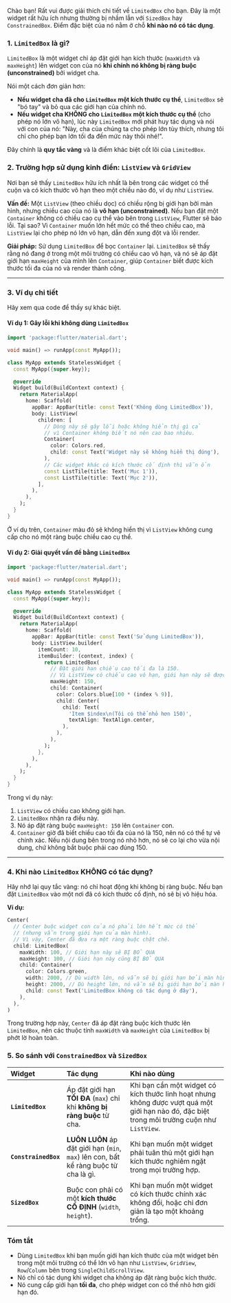 Chào bạn! Rất vui được giải thích chi tiết về `LimitedBox` cho bạn. Đây là một widget rất hữu ích nhưng thường bị nhầm lẫn với `SizedBox` hay `ConstrainedBox`. Điểm đặc biệt của nó nằm ở chỗ **khi nào nó có tác dụng**.

### 1. `LimitedBox` là gì?

`LimitedBox` là một widget chỉ áp đặt giới hạn kích thước (`maxWidth` và `maxHeight`) lên widget con của nó **khi chính nó không bị ràng buộc (unconstrained)** bởi widget cha.

Nói một cách đơn giản hơn:

*   **Nếu widget cha đã cho `LimitedBox` một kích thước cụ thể**, `LimitedBox` sẽ "bó tay" và bỏ qua các giới hạn của chính nó.
*   **Nếu widget cha KHÔNG cho `LimitedBox` một kích thước cụ thể** (cho phép nó lớn vô hạn), lúc này `LimitedBox` mới phát huy tác dụng và nói với con của nó: "Này, cha của chúng ta cho phép lớn tùy thích, nhưng tôi chỉ cho phép bạn lớn tối đa đến mức này thôi nhé!".

Đây chính là **quy tắc vàng** và là điểm khác biệt cốt lõi của `LimitedBox`.

### 2. Trường hợp sử dụng kinh điển: `ListView` và `GridView`

Nơi bạn sẽ thấy `LimitedBox` hữu ích nhất là bên trong các widget có thể cuộn và có kích thước vô hạn theo một chiều nào đó, ví dụ như `ListView`.

**Vấn đề:**
Một `ListView` (theo chiều dọc) có chiều rộng bị giới hạn bởi màn hình, nhưng chiều cao của nó là **vô hạn (unconstrained)**. Nếu bạn đặt một `Container` không có chiều cao cụ thể vào bên trong `ListView`, Flutter sẽ báo lỗi. Tại sao? Vì `Container` muốn lớn hết mức có thể theo chiều cao, mà `ListView` lại cho phép nó lớn vô hạn, dẫn đến xung đột và lỗi render.

**Giải pháp:**
Sử dụng `LimitedBox` để bọc `Container` lại. `LimitedBox` sẽ thấy rằng nó đang ở trong một môi trường có chiều cao vô hạn, và nó sẽ áp đặt giới hạn `maxHeight` của mình lên `Container`, giúp `Container` biết được kích thước tối đa của nó và render thành công.

---

### 3. Ví dụ chi tiết

Hãy xem qua code để thấy sự khác biệt.

#### Ví dụ 1: Gây lỗi khi không dùng `LimitedBox`
```dart
import 'package:flutter/material.dart';

void main() => runApp(const MyApp());

class MyApp extends StatelessWidget {
  const MyApp({super.key});

  @override
  Widget build(BuildContext context) {
    return MaterialApp(
      home: Scaffold(
        appBar: AppBar(title: const Text('Không dùng LimitedBox')),
        body: ListView(
          children: [
            // Dòng này sẽ gây lỗi hoặc không hiển thị gì cả
            // vì Container không biết nó nên cao bao nhiêu.
            Container(
              color: Colors.red,
              child: const Text('Widget này sẽ không hiển thị đúng'),
            ),
            // Các widget khác có kích thước cố định thì vẫn ổn
            const ListTile(title: Text('Mục 1')),
            const ListTile(title: Text('Mục 2')),
          ],
        ),
      ),
    );
  }
}
```
Ở ví dụ trên, `Container` màu đỏ sẽ không hiển thị vì `ListView` không cung cấp cho nó một ràng buộc chiều cao cụ thể.

#### Ví dụ 2: Giải quyết vấn đề bằng `LimitedBox`
```dart
import 'package:flutter/material.dart';

void main() => runApp(const MyApp());

class MyApp extends StatelessWidget {
  const MyApp({super.key});

  @override
  Widget build(BuildContext context) {
    return MaterialApp(
      home: Scaffold(
        appBar: AppBar(title: const Text('Sử dụng LimitedBox')),
        body: ListView.builder(
          itemCount: 10,
          itemBuilder: (context, index) {
            return LimitedBox(
              // Đặt giới hạn chiều cao tối đa là 150.
              // Vì ListView có chiều cao vô hạn, giới hạn này sẽ được áp dụng.
              maxHeight: 150,
              child: Container(
                color: Colors.blue[100 * (index % 9)],
                child: Center(
                  child: Text(
                    'Item $index\n(Tôi có thể nhỏ hơn 150)',
                    textAlign: TextAlign.center,
                  ),
                ),
              ),
            );
          },
        ),
      ),
    );
  }
}
```
Trong ví dụ này:
1.  `ListView` có chiều cao không giới hạn.
2.  `LimitedBox` nhận ra điều này.
3.  Nó áp đặt ràng buộc `maxHeight: 150` lên `Container` con.
4.  `Container` giờ đã biết chiều cao tối đa của nó là 150, nên nó có thể tự vẽ chính xác. Nếu nội dung bên trong nó nhỏ hơn, nó sẽ co lại cho vừa nội dung, chứ không bắt buộc phải cao đúng 150.

---

### 4. Khi nào `LimitedBox` KHÔNG có tác dụng?

Hãy nhớ lại quy tắc vàng: nó chỉ hoạt động khi không bị ràng buộc. Nếu bạn đặt `LimitedBox` vào một nơi đã có kích thước cố định, nó sẽ bị vô hiệu hóa.

**Ví dụ:**
```dart
Center(
  // Center buộc widget con của nó phải lớn hết mức có thể
  // (nhưng vẫn trong giới hạn của màn hình).
  // Vì vậy, Center đã đưa ra một ràng buộc chặt chẽ.
  child: LimitedBox(
    maxWidth: 100, // Giới hạn này sẽ BỊ BỎ QUA
    maxHeight: 100, // Giới hạn này cũng BỊ BỎ QUA
    child: Container(
      color: Colors.green,
      width: 2000, // Dù width lớn, nó vẫn sẽ bị giới hạn bởi màn hình
      height: 2000, // Dù height lớn, nó vẫn sẽ bị giới hạn bởi màn hình
      child: const Text('LimitedBox không có tác dụng ở đây'),
    ),
  ),
)
```
Trong trường hợp này, `Center` đã áp đặt ràng buộc kích thước lên `LimitedBox`, nên các thuộc tính `maxWidth` và `maxHeight` của `LimitedBox` bị phớt lờ hoàn toàn.

### 5. So sánh với `ConstrainedBox` và `SizedBox`

| Widget | Tác dụng | Khi nào dùng |
| :--- | :--- | :--- |
| **`LimitedBox`** | Áp đặt giới hạn **TỐI ĐA** (`max`) chỉ khi **không bị ràng buộc** từ cha. | Khi bạn cần một widget có kích thước linh hoạt nhưng không được vượt quá một giới hạn nào đó, đặc biệt trong môi trường cuộn như `ListView`. |
| **`ConstrainedBox`** | **LUÔN LUÔN** áp đặt giới hạn (`min`, `max`) lên con, bất kể ràng buộc từ cha là gì. | Khi bạn muốn một widget phải tuân thủ một giới hạn kích thước nghiêm ngặt trong mọi trường hợp. |
| **`SizedBox`** | Buộc con phải có một **kích thước CỐ ĐỊNH** (`width`, `height`). | Khi bạn muốn một widget có kích thước chính xác không đổi, hoặc chỉ đơn giản là tạo một khoảng trống. |

### Tóm tắt

*   Dùng `LimitedBox` khi bạn muốn giới hạn kích thước của một widget bên trong một môi trường có thể lớn vô hạn như `ListView`, `GridView`, `Row`/`Column` bên trong `SingleChildScrollView`.
*   Nó chỉ có tác dụng khi widget cha không áp đặt ràng buộc kích thước.
*   Nó cung cấp giới hạn **tối đa**, cho phép widget con có thể nhỏ hơn giới hạn đó.
